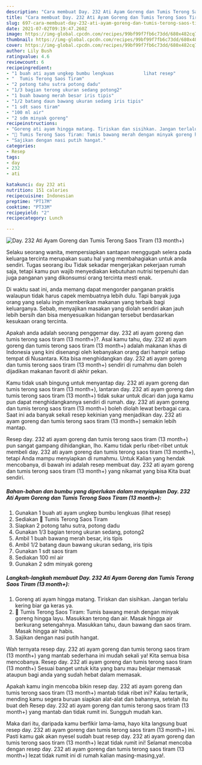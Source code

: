 ```yaml
---
description: "Cara membuat Day. 232 Ati Ayam Goreng dan Tumis Terong Saos Tiram (13 month+) yang lezat Untuk Jualan"
title: "Cara membuat Day. 232 Ati Ayam Goreng dan Tumis Terong Saos Tiram (13 month+) yang lezat Untuk Jualan"
slug: 697-cara-membuat-day-232-ati-ayam-goreng-dan-tumis-terong-saos-tiram-13-month-yang-lezat-untuk-jualan
date: 2021-07-02T09:19:47.260Z
image: https://img-global.cpcdn.com/recipes/99bf99f7fb6c73dd/680x482cq70/day-232-ati-ayam-goreng-dan-tumis-terong-saos-tiram-13-month-foto-resep-utama.jpg
thumbnail: https://img-global.cpcdn.com/recipes/99bf99f7fb6c73dd/680x482cq70/day-232-ati-ayam-goreng-dan-tumis-terong-saos-tiram-13-month-foto-resep-utama.jpg
cover: https://img-global.cpcdn.com/recipes/99bf99f7fb6c73dd/680x482cq70/day-232-ati-ayam-goreng-dan-tumis-terong-saos-tiram-13-month-foto-resep-utama.jpg
author: Lily Bush
ratingvalue: 4.6
reviewcount: 6
recipeingredient:
- "1 buah ati ayam ungkep bumbu lengkuas           lihat resep"
- "  Tumis Terong Saos Tiram"
- "2 potong tahu sutra potong dadu"
- "1/3 bagian terong ukuran sedang potong2"
- "1 buah bawang merah besar iris tipis"
- "1/2 batang daun bawang ukuran sedang iris tipis"
- "1 sdt saos tiram"
- "100 ml air"
- "2 sdm minyak goreng"
recipeinstructions:
- "Goreng ati ayam hingga matang. Tiriskan dan sisihkan. Jangan terlalu kering biar ga keras ya."
- "🍆 Tumis Terong Saos Tiram: Tumis bawang merah dengan minyak goreng hingga layu. Masukkan terong dan air. Masak hingga air berkurang setengahnya. Masukkan tahu, daun bawang dan saos tiram. Masak hingga air habis."
- "Sajikan dengan nasi putih hangat."
categories:
- Resep
tags:
- day
- 232
- ati

katakunci: day 232 ati 
nutrition: 151 calories
recipecuisine: Indonesian
preptime: "PT17M"
cooktime: "PT33M"
recipeyield: "2"
recipecategory: Lunch

---
```



![Day. 232 Ati Ayam Goreng dan Tumis Terong Saos Tiram (13 month+)](https://img-global.cpcdn.com/recipes/99bf99f7fb6c73dd/680x482cq70/day-232-ati-ayam-goreng-dan-tumis-terong-saos-tiram-13-month-foto-resep-utama.jpg)

Selaku seorang wanita, mempersiapkan santapan menggugah selera pada keluarga tercinta merupakan suatu hal yang membahagiakan untuk anda sendiri. Tugas seorang ibu Tidak sekadar mengerjakan pekerjaan rumah saja, tetapi kamu pun wajib menyediakan kebutuhan nutrisi terpenuhi dan juga panganan yang dikonsumsi orang tercinta mesti enak.

Di waktu  saat ini, anda memang dapat mengorder panganan praktis walaupun tidak harus capek membuatnya lebih dulu. Tapi banyak juga orang yang selalu ingin memberikan makanan yang terbaik bagi keluarganya. Sebab, menyajikan masakan yang diolah sendiri akan jauh lebih bersih dan bisa menyesuaikan hidangan tersebut berdasarkan kesukaan orang tercinta. 



Apakah anda adalah seorang penggemar day. 232 ati ayam goreng dan tumis terong saos tiram (13 month+)?. Asal kamu tahu, day. 232 ati ayam goreng dan tumis terong saos tiram (13 month+) adalah makanan khas di Indonesia yang kini disenangi oleh kebanyakan orang dari hampir setiap tempat di Nusantara. Kita bisa menghidangkan day. 232 ati ayam goreng dan tumis terong saos tiram (13 month+) sendiri di rumahmu dan boleh dijadikan makanan favorit di akhir pekan.

Kamu tidak usah bingung untuk menyantap day. 232 ati ayam goreng dan tumis terong saos tiram (13 month+), lantaran day. 232 ati ayam goreng dan tumis terong saos tiram (13 month+) tidak sukar untuk dicari dan juga kamu pun dapat menghidangkannya sendiri di rumah. day. 232 ati ayam goreng dan tumis terong saos tiram (13 month+) boleh diolah lewat berbagai cara. Saat ini ada banyak sekali resep kekinian yang menjadikan day. 232 ati ayam goreng dan tumis terong saos tiram (13 month+) semakin lebih mantap.

Resep day. 232 ati ayam goreng dan tumis terong saos tiram (13 month+) pun sangat gampang dihidangkan, lho. Kamu tidak perlu ribet-ribet untuk membeli day. 232 ati ayam goreng dan tumis terong saos tiram (13 month+), tetapi Anda mampu menyiapkan di rumahmu. Untuk Kalian yang hendak mencobanya, di bawah ini adalah resep membuat day. 232 ati ayam goreng dan tumis terong saos tiram (13 month+) yang nikamat yang bisa Kita buat sendiri.

<!--inarticleads1-->

##### Bahan-bahan dan bumbu yang diperlukan dalam menyiapkan Day. 232 Ati Ayam Goreng dan Tumis Terong Saos Tiram (13 month+):

1. Gunakan 1 buah ati ayam ungkep bumbu lengkuas           (lihat resep)
1. Sediakan  🍆 Tumis Terong Saos Tiram
1. Siapkan 2 potong tahu sutra, potong dadu
1. Gunakan 1/3 bagian terong ukuran sedang, potong2
1. Ambil 1 buah bawang merah besar, iris tipis
1. Ambil 1/2 batang daun bawang ukuran sedang, iris tipis
1. Gunakan 1 sdt saos tiram
1. Sediakan 100 ml air
1. Gunakan 2 sdm minyak goreng




<!--inarticleads2-->

##### Langkah-langkah membuat Day. 232 Ati Ayam Goreng dan Tumis Terong Saos Tiram (13 month+):

1. Goreng ati ayam hingga matang. Tiriskan dan sisihkan. Jangan terlalu kering biar ga keras ya.
1. 🍆 Tumis Terong Saos Tiram: Tumis bawang merah dengan minyak goreng hingga layu. Masukkan terong dan air. Masak hingga air berkurang setengahnya. Masukkan tahu, daun bawang dan saos tiram. Masak hingga air habis.
1. Sajikan dengan nasi putih hangat.




Wah ternyata resep day. 232 ati ayam goreng dan tumis terong saos tiram (13 month+) yang mantab sederhana ini mudah sekali ya! Kita semua bisa mencobanya. Resep day. 232 ati ayam goreng dan tumis terong saos tiram (13 month+) Sesuai banget untuk kita yang baru mau belajar memasak ataupun bagi anda yang sudah hebat dalam memasak.

Apakah kamu ingin mencoba bikin resep day. 232 ati ayam goreng dan tumis terong saos tiram (13 month+) mantab tidak ribet ini? Kalau tertarik, mending kamu segera buruan siapkan alat-alat dan bahannya, setelah itu buat deh Resep day. 232 ati ayam goreng dan tumis terong saos tiram (13 month+) yang mantab dan tidak rumit ini. Sungguh mudah kan. 

Maka dari itu, daripada kamu berfikir lama-lama, hayo kita langsung buat resep day. 232 ati ayam goreng dan tumis terong saos tiram (13 month+) ini. Pasti kamu gak akan nyesel sudah buat resep day. 232 ati ayam goreng dan tumis terong saos tiram (13 month+) lezat tidak rumit ini! Selamat mencoba dengan resep day. 232 ati ayam goreng dan tumis terong saos tiram (13 month+) lezat tidak rumit ini di rumah kalian masing-masing,ya!.


